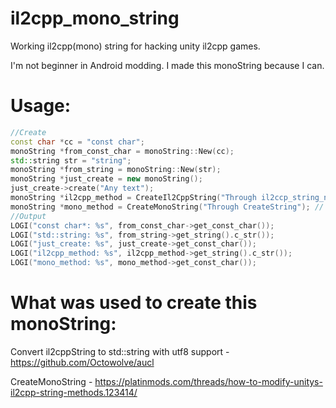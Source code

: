 # il2cpp_mono_string
Working il2cpp(mono) string for hacking unity il2cpp games.

I'm not beginner in Android modding. I made this monoString because I can.
# Usage:
```c++
//Create
const char *cc = "const char";
monoString *from_const_char = monoString::New(cc);
std::string str = "string";
monoString *from_string = monoString::New(str);
monoString *just_create = new monoString();
just_create->create("Any text");
monoString *il2cpp_method = CreateIl2CppString("Through il2ccp_string_new"); // const char * and std::string
monoString *mono_method = CreateMonoString("Through CreateString"); // Need offsets, const char * and std::string
//Output
LOGI("const char*: %s", from_const_char->get_const_char());
LOGI("std::string: %s", from_string->get_string().c_str());
LOGI("just_create: %s", just_create->get_const_char());
LOGI("il2cpp_method: %s", il2cpp_method->get_string().c_str());
LOGI("mono_method: %s", mono_method->get_const_char());
```

# What was used to create this monoString:

Convert il2cppString to std::string with utf8 support - https://github.com/Octowolve/aucl

CreateMonoString - https://platinmods.com/threads/how-to-modify-unitys-il2cpp-string-methods.123414/
